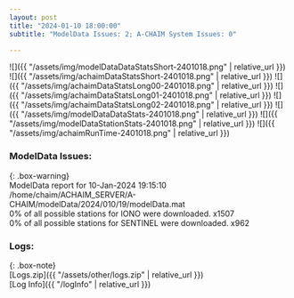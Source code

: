 ```yaml
---
layout: post
title: "2024-01-10 18:00:00"
subtitle: "ModelData Issues: 2; A-CHAIM System Issues: 0"

---
```


![]({{ "/assets/img/modelDataDataStatsShort-2401018.png" | relative_url }})
![]({{ "/assets/img/achaimDataStatsShort-2401018.png" | relative_url }})
![]({{ "/assets/img/achaimDataStatsLong00-2401018.png" | relative_url }})
![]({{ "/assets/img/achaimDataStatsLong01-2401018.png" | relative_url }})
![]({{ "/assets/img/achaimDataStatsLong02-2401018.png" | relative_url }})
![]({{ "/assets/img/modelDataDataStats-2401018.png" | relative_url }})
![]({{ "/assets/img/modelDataStationStats-2401018.png" | relative_url }})
![]({{ "/assets/img/achaimRunTime-2401018.png" | relative_url }})


### ModelData Issues:  
  
{: .box-warning}  
 ModelData report for 10-Jan-2024 19:15:10   
 /home/chaim/ACHAIM_SERVER/A-CHAIM/modelData/2024/010/19/modelData.mat   
 0% of all possible stations for IONO were downloaded. x1507   
 0% of all possible stations for SENTINEL were downloaded. x962   
  


### Logs:  
  
{: .box-note}  
[Logs.zip]({{ "/assets/other/logs.zip" | relative_url }})  
[Log Info]({{ "/logInfo" | relative_url }})  
